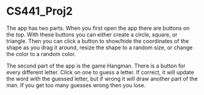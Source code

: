 # CS441_Proj2
The app has two parts. When you first open the app there are buttons on the top. With these buttons you can either create a circle, square, or triangle. Then you can click a button to show/hide the coordinates of the shape as you drag it around, resize the shape to a random size, or change the color to a random color. 

The second part of the app is the game Hangman. There is a button for every different letter. Click on one to guess a letter. If correct, it will update the word with the guessed letter, but if wrong it will draw another part of the man. If you get too many guesses wrong then you lose.
